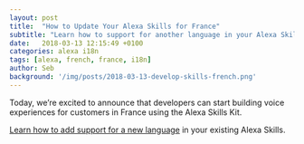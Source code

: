 ```yaml
---
layout: post
title:  "How to Update Your Alexa Skills for France"
subtitle: "Learn how to support for another language in your Alexa Skills."
date:   2018-03-13 12:15:49 +0100
categories: alexa i18n
tags: [alexa, french, france, i18n]
author: Seb
background: '/img/posts/2018-03-13-develop-skills-french.png'
---
```


Today, we’re excited to announce that developers can start building voice experiences for customers in France using the Alexa Skills Kit.  

[Learn how to add support for a new language][ask_fr] in your existing Alexa Skills.


[ask_fr]: https://developer.amazon.com/blogs/alexa/post/eaad8183-585e-4e6c-897d-8710d94b121f/how-to-update-your-skills-for-france#
